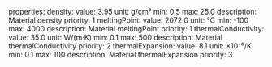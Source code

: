 properties:
  density:
    value: 3.95
    unit: g/cm³
    min: 0.5
    max: 25.0
    description: Material density
    priority: 1
  meltingPoint:
    value: 2072.0
    unit: °C
    min: -100
    max: 4000
    description: Material meltingPoint
    priority: 1
  thermalConductivity:
    value: 35.0
    unit: W/(m·K)
    min: 0.1
    max: 500
    description: Material thermalConductivity
    priority: 2
  thermalExpansion:
    value: 8.1
    unit: ×10⁻⁶/K
    min: 0.1
    max: 100
    description: Material thermalExpansion
    priority: 3
